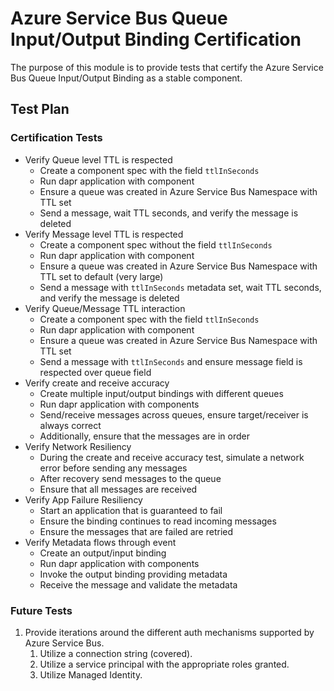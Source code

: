 # Azure Service Bus Queue Input/Output Binding Certification
The purpose of this module is to provide tests that certify the Azure Service Bus Queue Input/Output Binding as a stable component.

## Test Plan
### Certification Tests
- Verify Queue level TTL is respected
   - Create a component spec with the field `ttlInSeconds`
   - Run dapr application with component
   - Ensure a queue was created in Azure Service Bus Namespace with TTL set
   - Send a message, wait TTL seconds, and verify the message is deleted
- Verify Message level TTL is respected
   - Create a component spec without the field `ttlInSeconds`
   - Run dapr application with component
   - Ensure a queue was created in Azure Service Bus Namespace with TTL set to default (very large)
   - Send a message with `ttlInSeconds` metadata set, wait TTL seconds, and verify the message is deleted
- Verify Queue/Message TTL interaction
   - Create a component spec with the field `ttlInSeconds`
   - Run dapr application with component
   - Ensure a queue was created in Azure Service Bus Namespace with TTL set
   - Send a message with `ttlInSeconds` and ensure message field is respected over queue field
- Verify create and receive accuracy
   - Create multiple input/output bindings with different queues
   - Run dapr application with components
   - Send/receive messages across queues, ensure target/receiver is always correct
   - Additionally, ensure that the messages are in order
- Verify Network Resiliency
   - During the create and receive accuracy test, simulate a network error before sending any messages
   - After recovery send messages to the queue
   - Ensure that all messages are received
- Verify App Failure Resiliency
   - Start an application that is guaranteed to fail
   - Ensure the binding continues to read incoming messages
   - Ensure the messages that are failed are retried
- Verify Metadata flows through event
   - Create an output/input binding
   - Run dapr application with components
   - Invoke the output binding providing metadata
   - Receive the message and validate the metadata

### Future Tests
1. Provide iterations around the different auth mechanisms supported by Azure Service Bus.
   1. Utilize a connection string (covered).
   1. Utilize a service principal with the appropriate roles granted.
   1. Utilize Managed Identity.